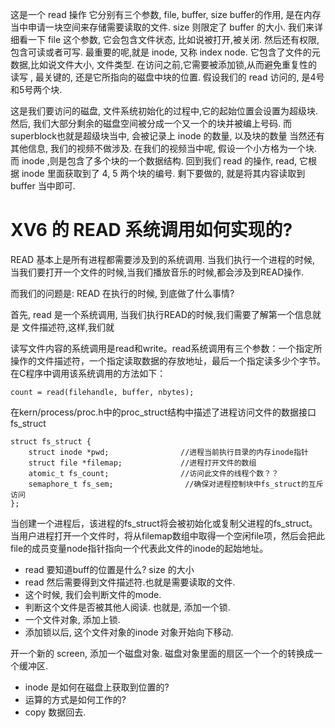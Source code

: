  这是一个 read 操作
 它分别有三个参数, file, buffer, size
 buffer的作用, 是在内存当中申请一块空间来存储需要读取的文件.
 size 则限定了 buffer 的大小.
 我们来详细看一下 file 这个参数,
 它会包含文件状态, 比如说被打开,被关闭.
 然后还有权限, 包含可读或者可写.
 最重要的呢,就是 inode, 又称 index node.
 它包含了文件的元数据,比如说文件大小, 文件类型.
 在访问之前,它需要被添加锁,从而避免重复性的读写 ,
 最关键的, 还是它所指向的磁盘中块的位置.
 假设我们的 read 访问的, 是4号和5号两个块.

 这是我们要访问的磁盘,
 文件系统初始化的过程中,它的起始位置会设置为超级块.
 然后, 我们大部分剩余的磁盘空间被分成一个又一个的块并被编上号码.
 而superblock也就是超级块当中, 会被记录上 inode 的数量, 以及块的数量
 当然还有其他信息, 我们的视频不做涉及.
 在我们的视频当中呢, 假设一个小方格为一个块.
 而 inode ,则是包含了多个块的一个数据结构.
 回到我们 read 的操作, read, 它根据 inode 里面获取到了 4, 5 两个块的编号.
 剩下要做的, 就是将其内容读取到 buffer 当中即可.

# XV6 的 READ 系统调用如何实现的?

READ 基本上是所有进程都需要涉及到的系统调用.
当我们执行一个进程的时候, 当我们要打开一个文件的时候,当我们播放音乐的时候,都会涉及到READ操作.

而我们的问题是: READ 在执行的时候, 到底做了什么事情?

首先, read 是一个系统调用,
当我们执行READ的时候,我们需要了解第一个信息就是 
文件描述符,这样,我们就

读写文件内容的系统调用是read和write。read系统调用有三个参数：一个指定所操作的文件描述符，一个指定读取数据的存放地址，最后一个指定读多少个字节。在C程序中调用该系统调用的方法如下：

```
count = read(filehandle, buffer, nbytes);
```



在kern/process/proc.h中的proc_struct结构中描述了进程访问文件的数据接口fs\_struct
```
struct fs_struct {
    struct inode *pwd;                //进程当前执行目录的内存inode指针
    struct file *filemap;             //进程打开文件的数组
    atomic_t fs_count;                //访问此文件的线程个数？？
    semaphore_t fs_sem;                //确保对进程控制块中fs_struct的互斥访问
};
```

当创建一个进程后，该进程的fs\_struct将会被初始化或复制父进程的fs\_struct。当用户进程打开一个文件时，将从filemap数组中取得一个空闲file项，然后会把此file的成员变量node指针指向一个代表此文件的inode的起始地址。

- read 要知道buff的位置是什么? size 的大小
- read 然后需要得到文件描述符.也就是需要读取的文件.
- 这个时候, 我们会判断文件的mode.
- 判断这个文件是否被其他人阅读. 也就是, 添加一个锁.
- 一个文件对象, 添加上锁.
- 添加锁以后, 这个文件对象的inode 对象开始向下移动. 

开一个新的 screen, 添加一个磁盘对象. 
磁盘对象里面的扇区一个一个的转换成一个缓冲区.

- inode 是如何在磁盘上获取到位置的? 
- 运算的方式是如何工作的?
- copy 数据回去.




